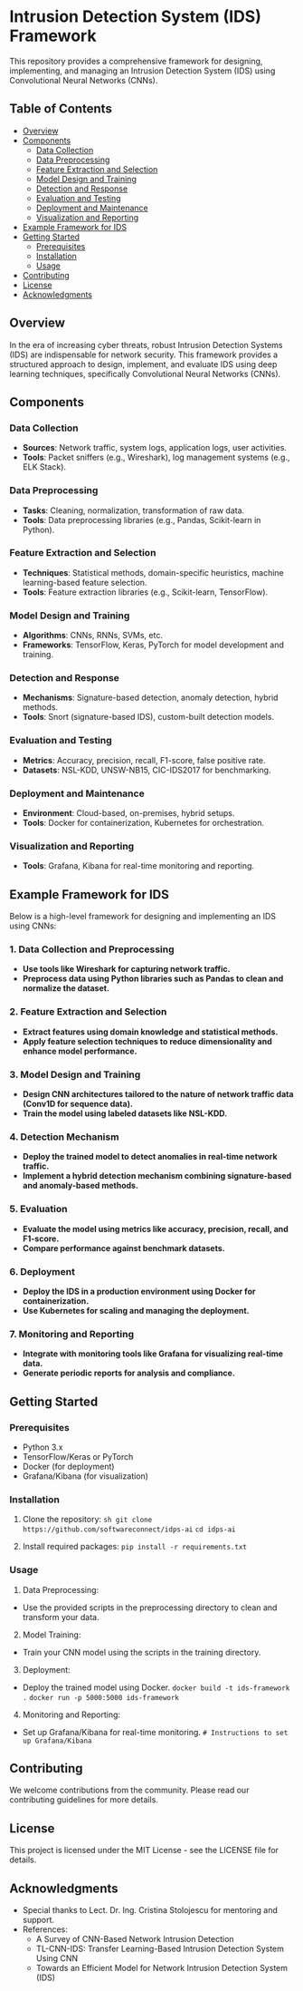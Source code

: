 # Intrusion Detection System (IDS) Framework

This repository provides a comprehensive framework for designing, implementing, and managing an Intrusion Detection System (IDS) using Convolutional Neural Networks (CNNs).

## Table of Contents

- [Overview](#overview)
- [Components](#components)
  - [Data Collection](#data-collection)
  - [Data Preprocessing](#data-preprocessing)
  - [Feature Extraction and Selection](#feature-extraction-and-selection)
  - [Model Design and Training](#model-design-and-training)
  - [Detection and Response](#detection-and-response)
  - [Evaluation and Testing](#evaluation-and-testing)
  - [Deployment and Maintenance](#deployment-and-maintenance)
  - [Visualization and Reporting](#visualization-and-reporting)
- [Example Framework for IDS](#example-framework-for-ids)
- [Getting Started](#getting-started)
  - [Prerequisites](#prerequisites)
  - [Installation](#installation)
  - [Usage](#usage)
- [Contributing](#contributing)
- [License](#license)
- [Acknowledgments](#acknowledgments)

## Overview

In the era of increasing cyber threats, robust Intrusion Detection Systems (IDS) are indispensable for network security. This framework provides a structured approach to design, implement, and evaluate IDS using deep learning techniques, specifically Convolutional Neural Networks (CNNs).

## Components

### Data Collection

- **Sources**: Network traffic, system logs, application logs, user activities.
- **Tools**: Packet sniffers (e.g., Wireshark), log management systems (e.g., ELK Stack).

### Data Preprocessing

- **Tasks**: Cleaning, normalization, transformation of raw data.
- **Tools**: Data preprocessing libraries (e.g., Pandas, Scikit-learn in Python).

### Feature Extraction and Selection

- **Techniques**: Statistical methods, domain-specific heuristics, machine learning-based feature selection.
- **Tools**: Feature extraction libraries (e.g., Scikit-learn, TensorFlow).

### Model Design and Training

- **Algorithms**: CNNs, RNNs, SVMs, etc.
- **Frameworks**: TensorFlow, Keras, PyTorch for model development and training.

### Detection and Response

- **Mechanisms**: Signature-based detection, anomaly detection, hybrid methods.
- **Tools**: Snort (signature-based IDS), custom-built detection models.

### Evaluation and Testing

- **Metrics**: Accuracy, precision, recall, F1-score, false positive rate.
- **Datasets**: NSL-KDD, UNSW-NB15, CIC-IDS2017 for benchmarking.

### Deployment and Maintenance

- **Environment**: Cloud-based, on-premises, hybrid setups.
- **Tools**: Docker for containerization, Kubernetes for orchestration.

### Visualization and Reporting

- **Tools**: Grafana, Kibana for real-time monitoring and reporting.

## Example Framework for IDS

Below is a high-level framework for designing and implementing an IDS using CNNs:

### 1. Data Collection and Preprocessing
- **Use tools like Wireshark for capturing network traffic.**
- **Preprocess data using Python libraries such as Pandas to clean and normalize the dataset.**

### 2. Feature Extraction and Selection
- **Extract features using domain knowledge and statistical methods.**
- **Apply feature selection techniques to reduce dimensionality and enhance model performance.**

### 3. Model Design and Training
- **Design CNN architectures tailored to the nature of network traffic data (Conv1D for sequence data).**
- **Train the model using labeled datasets like NSL-KDD.**

### 4. Detection Mechanism
- **Deploy the trained model to detect anomalies in real-time network traffic.**
- **Implement a hybrid detection mechanism combining signature-based and anomaly-based methods.**

### 5. Evaluation
- **Evaluate the model using metrics like accuracy, precision, recall, and F1-score.**
- **Compare performance against benchmark datasets.**

### 6. Deployment
- **Deploy the IDS in a production environment using Docker for containerization.**
- **Use Kubernetes for scaling and managing the deployment.**

### 7. Monitoring and Reporting
- **Integrate with monitoring tools like Grafana for visualizing real-time data.**
- **Generate periodic reports for analysis and compliance.**

## Getting Started

### Prerequisites

- Python 3.x
- TensorFlow/Keras or PyTorch
- Docker (for deployment)
- Grafana/Kibana (for visualization)

### Installation

1. Clone the repository:
   ```sh git clone https://github.com/softwareconnect/idps-ai```
   ```cd idps-ai```

2. Install required packages:
    ```pip install -r requirements.txt```

### Usage
1. Data Preprocessing:
- Use the provided scripts in the preprocessing directory to clean and transform your data.

2. Model Training:
- Train your CNN model using the scripts in the training directory.

3. Deployment:
- Deploy the trained model using Docker.
    ```docker build -t ids-framework .```
    ```docker run -p 5000:5000 ids-framework```

4. Monitoring and Reporting:
- Set up Grafana/Kibana for real-time monitoring.
```# Instructions to set up Grafana/Kibana```

## Contributing
We welcome contributions from the community. Please read our contributing guidelines for more details.

## License
This project is licensed under the MIT License - see the LICENSE file for details.

## Acknowledgments
- Special thanks to Lect. Dr. Ing. Cristina Stolojescu for mentoring and support.
- References:
    - A Survey of CNN-Based Network Intrusion Detection
    - TL-CNN-IDS: Transfer Learning-Based Intrusion Detection System Using CNN
    - Towards an Efficient Model for Network Intrusion Detection System (IDS)